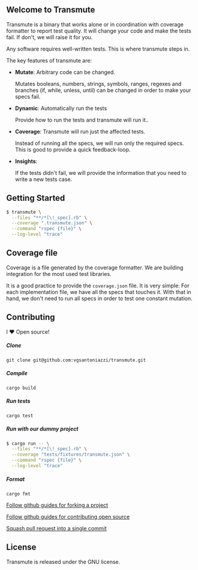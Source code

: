 ## Welcome to Transmute

Transmute is a binary that works alone or in coordination with coverage formatter to report test quality. It will change your code and make the tests fail. If don't, we will raise it for you.

Any software requires well-written tests. This is where transmute steps in.

The key features of transmute are:

* **Mutate**: Arbitrary code can be changed.

  Mutates booleans, numbers, strings, symbols, ranges, regexes and branches (if, while, unless, until)
  can be changed in order to make your specs fail.

* **Dynamic**: Automatically run the tests

  Provide how to run the tests and transmute will run it..

* **Coverage**: Transmute will run just the affected tests.

  Instead of running all the specs, we will run only the required specs.
  This is good to provide a quick feedback-loop.

* **Insights**:

  If the tests didn't fail, we will provide the information that you need
  to write a new tests case.

## Getting Started

```sh
$ transmute \
  --files "**/*[\!_spec].rb" \
  --coverage ".transmute.json" \
  --command "rspec {file}" \
  --log-level "trace"
```

## Coverage file

Coverage is a file generated by the coverage formatter. We are building integration for the most used test libraries.

It is a good practice to provide the `coverage.json` file. It is very simple: For each implementation file, we have all the specs that touches it.
With that in hand, we don't need to run all specs in order to test one constant mutation.

## Contributing

I :heart: Open source!

##### Clone

```
git clone git@github.com:vgsantoniazzi/transmute.git
```

##### Compile

```
cargo build
```

##### Run tests

```
cargo test
```

##### Run with our dummy project

```sh
$ cargo run -- \
  --files "**/*[\!_spec].rb" \
  --coverage "tests/fixtures/transmute.json" \
  --command "rspec {file}" \
  --log-level "trace"
```

##### Format

```
cargo fmt
```

[Follow github guides for forking a project](https://guides.github.com/activities/forking/)

[Follow github guides for contributing open source](https://guides.github.com/activities/contributing-to-open-source/#contributing)

[Squash pull request into a single commit](http://eli.thegreenplace.net/2014/02/19/squashing-github-pull-requests-into-a-single-commit/)

## License

Transmute is released under the GNU license.
